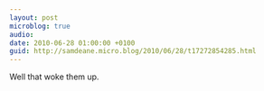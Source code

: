```yaml
---
layout: post
microblog: true
audio: 
date: 2010-06-28 01:00:00 +0100
guid: http://samdeane.micro.blog/2010/06/28/t17272854285.html
---
```

Well that woke them up.
